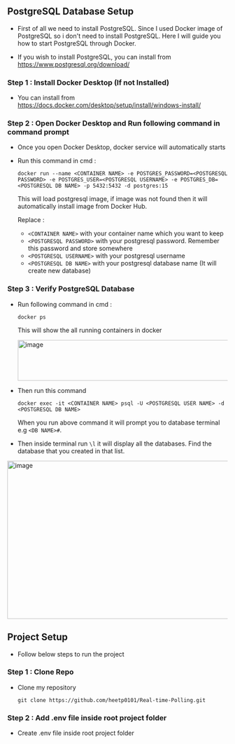 ## PostgreSQL Database Setup 

- First of all we need to install PostgreSQL. Since I used Docker image of PostgreSQL so i don't need to install PostgreSQL.
  Here I will guide you how to start PostgreSQL through Docker.

- If you wish to install PostgreSQL, you can install from https://www.postgresql.org/download/

### Step 1 : Install Docker Desktop (If not Installed)

  - You can install from https://docs.docker.com/desktop/setup/install/windows-install/ 

### Step 2 : Open Docker Desktop and Run following command in command prompt

  - Once you open Docker Desktop, docker service will automatically starts
  - Run this command in cmd :
    ```
    docker run --name <CONTAINER NAME> -e POSTGRES_PASSWORD=<POSTGRESQL PASSWORD> -e POSTGRES_USER=<POSTGRESQL USERNAME> -e POSTGRES_DB=<POSTGRESQL DB NAME> -p 5432:5432 -d postgres:15
    ```
    This will load postgresql image, if image was not found then it will automatically install image from Docker Hub.

    Replace :

    -  `<CONTAINER NAME>` with your container name which you want to keep
    -  `<POSTGRESQL PASSWORD>` with your postgresql password. Remember this password and store somewhere
    -  `<POSTGRESQL USERNAME>` with your postgresql username
    -  `<POSTGRESQL DB NAME>` with your postgresql database name (It will create new database)
    
    
### Step 3 : Verify PostgreSQL Database

  - Run following command in cmd :
    ```
    docker ps
    ```

    This will show the all running containers in docker

    <img width="1562" height="93" alt="image" src="https://github.com/user-attachments/assets/e83e45c7-e684-4d8b-b48b-2bbbb158d955" />

  - Then run this command
    ```
    docker exec -it <CONTAINER NAME> psql -U <POSTGRESQL USER NAME> -d <POSTGRESQL DB NAME>
    ```
    When you run above command it will prompt you to database terminal e.g `<DB NAME>#`.
 
  - Then inside terminal run `\l` it will display all the databases. Find the database that you created in that list.

  <img width="1405" height="361" alt="image" src="https://github.com/user-attachments/assets/dad763ef-5afb-4360-acac-5f14b74d2b32" />



## Project Setup 

  - Follow below steps to run the project
    
### Step 1 :  Clone Repo

  - Clone my repository
    ```
    git clone https://github.com/heetp0101/Real-time-Polling.git
    ```

### Step 2 : Add .env file inside root project folder

  - Create .env file inside root project folder

